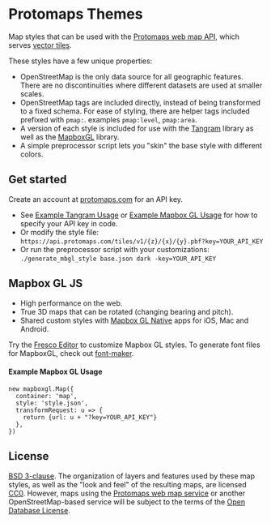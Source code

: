 # Protomaps Themes

Map styles that can be used with the [Protomaps web map API](https://protomaps.com), which serves [vector tiles](https://github.com/mapbox/vector-tile-spec).

These styles have a few unique properties:
* OpenStreetMap is the only data source for all geographic features. There are no discontinuities where different datasets are used at smaller scales.
* OpenStreetMap tags are included directly, instead of being transformed to a fixed schema. For ease of styling, there are helper tags included prefixed with `pmap:`. examples `pmap:level`, `pmap:area`.
* A version of each style is included for use with the [Tangram](https://github.com/tangrams/tangram) library as well as the [MapboxGL](https://github.com/mapbox/mapbox-gl-js) library.
* A simple preprocessor script lets you "skin" the base style with different colors.

## Get started

Create an account at [protomaps.com](https://protomaps.com) for an API key. 
* See [Example Tangram Usage](#Example-Tangram-Usage) or [Example Mapbox GL Usage](#Example-Mapbox-GL-Usage) for how to specify your API key in code.
* Or modify the style file: `https://api.protomaps.com/tiles/v1/{z}/{x}/{y}.pbf?key=YOUR_API_KEY`
* Or run the preprocessor script with your customizations: `./generate_mbgl_style base.json dark -key=YOUR_API_KEY`

## Mapbox GL JS
* High performance on the web.
* True 3D maps that can be rotated (changing bearing and pitch).
* Shared custom styles with [Mapbox GL Native](https://github.com/mapbox/mapbox-gl-native) apps for iOS, Mac and Android.

Try the [Fresco Editor](https://fresco.gospatial.org) to customize Mapbox GL styles. 
To generate font files for MapboxGL, check out [font-maker](https://github.com/maplibre/font-maker).

#### Example Mapbox GL Usage

    new mapboxgl.Map({
      container: 'map',
      style: 'style.json',
      transformRequest: u => {
        return {url: u + "?key=YOUR_API_KEY"}
      },
    })

## License

[BSD 3-clause](/LICENSE.md). The organization of layers and features used by these map styles, as well as the "look and feel" of the resulting maps, are licensed [CC0](https://creativecommons.org/publicdomain/zero/1.0/). However, maps using the [Protomaps web map service](https://protomaps.com) or another OpenStreetMap-based service will be subject to the terms of the [Open Database License](https://www.openstreetmap.org/copyright).
